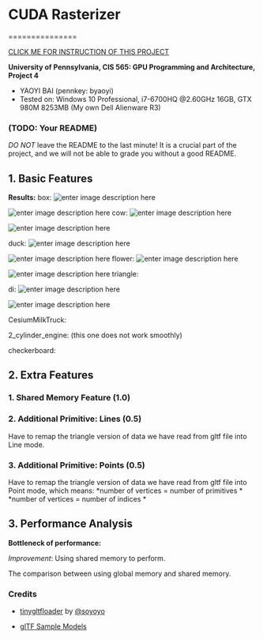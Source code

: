 # **CUDA Rasterizer**

===============



[CLICK ME FOR INSTRUCTION OF THIS PROJECT](./INSTRUCTION.md)



**University of Pennsylvania, CIS 565: GPU Programming and Architecture, Project 4**


* YAOYI BAI (pennkey: byaoyi)
* Tested on: Windows 10 Professional, i7-6700HQ  @2.60GHz 16GB, GTX 980M 8253MB (My own Dell Alienware R3)

### (TODO: Your README)

*DO NOT* leave the README to the last minute! It is a crucial part of the
project, and we will not be able to grade you without a good README.

## **1. Basic Features**
**Results:** 
box:
![enter image description here](https://lh3.googleusercontent.com/-FnAGi_1t3Qo/WeExI91Y7II/AAAAAAAABBY/WvSQn90Tm3EyfTtPoVj_rjv_38gpahIxgCLcBGAs/s0/box.jpg "box.jpg")

![enter image description here](https://lh3.googleusercontent.com/-qYOfrvIJiDg/WeExNfX99KI/AAAAAAAABBk/poJABEGVu1IIOoOEKt5nm1PGoOzcKCicACLcBGAs/s0/box.gif "box.gif")
cow:
![enter image description here](https://lh3.googleusercontent.com/-9-YVj7Q4US4/WeEtx9v3pLI/AAAAAAAABAE/_w3UBgFQkuwAy8a4KNYzNRID46VbyepbwCLcBGAs/s0/cow.jpg "cow.jpg")

![enter image description here](https://lh3.googleusercontent.com/-Zfhj3tvrP5Q/WeEt2ulKUxI/AAAAAAAABAM/RT-GalorVQoF7yYEgJ3rUsICtuJa8Qh9QCLcBGAs/s0/cow.gif "cow.gif")

duck:
![enter image description here](https://lh3.googleusercontent.com/-UWEYwgzTuXI/WeEqv9movsI/AAAAAAAAA_g/oooNc5ajyLsfT-6wVgJ0waQ9IM245paNQCLcBGAs/s0/duck.jpg "duck.jpg")

![enter image description here](https://lh3.googleusercontent.com/-LQi4GtiM-3Q/WeEtJgcYxTI/AAAAAAAAA_4/0WYwtiE7orQXN7GYvA6E52oAfeebYBNLgCLcBGAs/s0/duck.gif "duck.gif")
flower:
![enter image description here](https://lh3.googleusercontent.com/-ZDCKtIGZ6nA/WeEuYNMx8JI/AAAAAAAABAY/GWdkd552qwM861O769HgauvoELkIYC71QCLcBGAs/s0/flower.jpg "flower.jpg")

![enter image description here](https://lh3.googleusercontent.com/-ueP481WcJXA/WeEuc0KWnNI/AAAAAAAABAk/wDyoTQnTwW41lEzRrbkCFvUb9pbipOjJQCLcBGAs/s0/flower.gif "flower.gif")
triangle:

di:
![enter image description here](https://lh3.googleusercontent.com/-0cPSbY6RqTw/WeEwcpuoR5I/AAAAAAAABBI/P2aahQPYW0gEJn8BMS6BqheEB8W1zwBnwCLcBGAs/s0/di.jpg "di.jpg")

![enter image description here](https://lh3.googleusercontent.com/-CB00VlVO33Y/WeEwhc6Y-_I/AAAAAAAABBQ/jACIpRS_Kc0LWdMbkYo46civzuZW9aZ6ACLcBGAs/s0/di.gif "di.gif")

CesiumMilkTruck:

2_cylinder_engine: (this one does not work smoothly)

checkerboard:


## **2. Extra Features**

### 1. Shared Memory Feature (1.0)

### 2. Additional Primitive: Lines (0.5)

Have to remap the triangle version of data we have read from gltf file into Line mode.

### 3. Additional Primitive: Points (0.5)

Have to remap the triangle version of data we have read from gltf file into Point mode, which means:
*number of vertices = number of primitives *
*number of vertices = number of indices *

## **3. Performance Analysis**

**Bottleneck of performance:**


*Improvement*: Using shared memory to perform.

The comparison between using global memory and shared memory.


### Credits

* [tinygltfloader](https://github.com/syoyo/tinygltfloader) by [@soyoyo](https://github.com/syoyo)

* [glTF Sample Models](https://github.com/KhronosGroup/glTF/blob/master/sampleModels/README.md)


